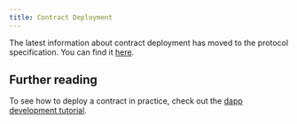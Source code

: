 ```yaml
---
title: Contract Deployment
---
```


The latest information about contract deployment has moved to the protocol specification. You can find it [here](../../../protocol-specs/contract-deployment/index.md).

## Further reading

To see how to deploy a contract in practice, check out the [dapp development tutorial](../../../developers/tutorials/writing_dapp/main.md).
